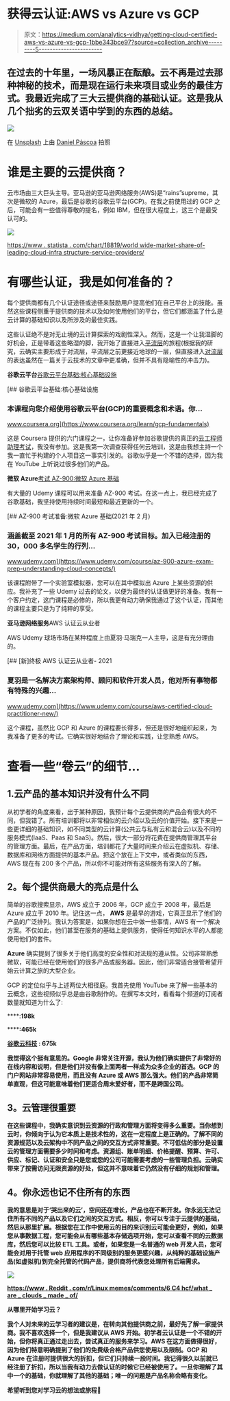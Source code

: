 # 获得云认证:AWS vs Azure vs GCP

> 原文：<https://medium.com/analytics-vidhya/getting-cloud-certified-aws-vs-azure-vs-gcp-1bbe343bce97?source=collection_archive---------5----------------------->

## 在过去的十年里，一场风暴正在酝酿。云不再是过去那种神秘的技术，而是现在运行未来项目或业务的最佳方式。我最近完成了三大云提供商的基础认证。这是我从几个拙劣的云双关语中学到的东西的总结。

![](img/2e7001d1adb65f95cf24b4b427a75c0a.png)

在 [Unsplash](https://unsplash.com/s/photos/cloud?utm_source=unsplash&utm_medium=referral&utm_content=creditCopyText) 上由 [Daniel Páscoa](https://unsplash.com/@dpascoa?utm_source=unsplash&utm_medium=referral&utm_content=creditCopyText) 拍照

# **谁是主要的云提供商？**

云市场由三大巨头主导。亚马逊的亚马逊网络服务(AWS)是“rains”supreme，其次是微软的 Azure，最后是谷歌的谷歌云平台(GCP)。在我之前使用过的 GCP 之后，可能会有一些值得尊敬的提名，例如 IBM，但在很大程度上，这三个是最受认可的。

![](img/2f78a2fdabb8c731f6defa5487b71b4b.png)

[https://www . statista . com/chart/18819/world wide-market-share-of-leading-cloud-infra structure-service-providers/](https://www.statista.com/chart/18819/worldwide-market-share-of-leading-cloud-infrastructure-service-providers/)

# **有哪些认证，我是如何准备的？**

每个提供商都有几个认证途径或途径来鼓励用户提高他们在自己平台上的技能。虽然这些课程侧重于提供商的技术以及如何使用他们的平台，但它们都涵盖了什么是云计算的基础知识以及所涉及的最佳实践。

这些认证绝不是对无止境的云计算探索的戏剧性深入。然而，这是一个让我湿脚的好机会，正是带着这些略湿的脚，我开始了直接进入[平流层](https://en.wikipedia.org/wiki/Stratosphere)的旅程(根据我的研究，云确实主要形成于对流层，平流层之前更接近地球的一层，但直接进入[对流层](https://en.wikipedia.org/wiki/Troposphere)的表达虽然在一篇关于云技术的文章中更准确，但并不具有隐喻性的冲击力)。

**谷歌云平台**[谷歌云平台基础:核心基础设施](https://www.coursera.org/learn/gcp-fundamentals)

[](https://www.coursera.org/learn/gcp-fundamentals) [## 谷歌云平台基础:核心基础设施

### 本课程向您介绍使用谷歌云平台(GCP)的重要概念和术语。你…

www.coursera.org](https://www.coursera.org/learn/gcp-fundamentals) 

这是 Coursera 提供的六门课程之一，让你准备好参加谷歌提供的真正的[云工程师助理考试](https://cloud.google.com/certification/cloud-engineer)，我没有参加。这是我第一次调查获得任何云培训，这是由我想主持一个我一直忙于构建的个人项目这一事实引发的。谷歌似乎是一个不错的选择，因为我在 YouTube 上听说过很多他们的产品。

**微软 Azure**[考试 AZ-900:微软 Azure 基础](https://docs.microsoft.com/en-us/learn/certifications/exams/az-900)

有大量的 Udemy 课程可以用来准备 AZ-900 考试。在这一点上，我已经完成了谷歌基础，我坚持使用持续时间最短和最近更新的一个。

[](https://www.udemy.com/course/az-900-azure-exam-prep-understanding-cloud-concepts/) [## AZ-900 考试准备:微软 Azure 基础(2021 年 2 月)

### 涵盖截至 2021 年 1 月的所有 AZ-900 考试目标。加入已经注册的 30，000 多名学生的行列…

www.udemy.com](https://www.udemy.com/course/az-900-azure-exam-prep-understanding-cloud-concepts/) 

该课程附带了一个实验室模拟器，您可以在其中模拟出 Azure 上某些资源的供应。我补充了一些 Udemy 过去的论文，以便为最终的认证做更好的准备。我有一个客户约定，这门课程是必修的，所以我更有动力确保我通过了这个认证，而其他的课程主要只是为了纯粹的享受。

**亚马逊网络服务**AWS 认证云从业者

AWS Udemy 球场市场在某种程度上由夏羽·马瑞克一人主导，这是有充分理由的。

[](https://www.udemy.com/course/aws-certified-cloud-practitioner-new/) [## [新]终极 AWS 认证云从业者- 2021

### 夏羽是一名解决方案架构师、顾问和软件开发人员，他对所有事物都有特殊的兴趣…

www.udemy.com](https://www.udemy.com/course/aws-certified-cloud-practitioner-new/) 

这个课程，虽然比 GCP 和 Azure 的课程要长得多，但还是很好地组织起来，为我准备了更多的考试。它确实很好地结合了理论和实践，让您熟悉 AWS。

# 查看一些“卷云”的细节…

## 1.**云产品的基本知识并没有什么不同**

从初学者的角度来看，出于某种原因，我预计每个云提供商的产品会有很大的不同，但我错了。所有培训都将以非常相似的云介绍以及云的价值开始。接下来是一些更详细的基础知识，如不同类型的云计算(公共云与私有云和混合云)以及不同的服务模式(IaaS、Paas 和 SaaS)。然后，很大一部分将花费在提供商管理其平台的管理方面。最后，在产品方面，培训都花了大量时间来介绍云在虚拟机、存储、数据库和网络方面提供的基本产品。把这个放在上下文中，或者类似的东西，AWS 现在有 200 多个产品，所以你不可能对所有这些服务有深入的了解。

## **2。每个提供商最大的亮点是什么**

简单的谷歌搜索显示，AWS 成立于 2006 年，GCP 成立于 2008 年，最后是 Azure 成立于 2010 年。记住这一点， **AWS** 是最早的游戏，它真正显示了他们的产品的广泛排列。我认为答案是，如果你想在云中做一些事情，AWS 有一个解决方案。不仅如此，他们甚至在服务的基础上提供服务，使得任何知识水平的人都能使用他们的套件。

**Azure** 确实提到了很多关于他们高度的安全性和对法规的遵从性。公司非常熟悉微软，可能已经在使用他们的很多产品或服务器。因此，他们非常适合接管希望开始云计算之旅的大型企业。

GCP 的定位似乎与上述两位大相径庭。我首先使用 YouTube 来了解一些基本的云概念，这些视频似乎总是由谷歌制作的。在撰写本文时，看看每个频道的订阅者数量就知道为什么了:

[](https://www.youtube.com/user/windowsazure)****:**198k**

**[](https://www.youtube.com/user/AmazonWebServices)****:**465k****

****[**谷歌云科技**](https://www.youtube.com/user/googlecloudplatform) **:** 675k****

****我觉得这个挺有意思的。Google 非常关注开源，我认为他们确实提供了非常好的在线内容和说明，但是他们并没有像上面两者一样成为众多企业的首选。GCP 的门户网站非常容易使用，而且没有 Azure 或 AWS 那么强大。他们的产品非常简单直观，但这可能意味着他们更适合周末爱好者，而不是跨国公司。****

## ******3。云管理很重要******

****在这些课程中，我确实意识到云资源的行政和管理方面将变得多么重要。当你想到云时，你倾向于认为它本质上是技术性的，这在一定程度上是正确的。了解不同的资源规范以及云架构中不同产品之间的交互方式非常重要。不可低估的部分是设置云的管理方面需要多少时间和考虑。资源组、账单明细、价格提醒、预算、许可、供应、标记、认证和安全只是您或您的公司可能需要考虑的一些管理负担。云确实带来了按需访问无限资源的好处，但这并不意味着它仍然没有仔细的规划和管理。****

## ******4。你永远也记不住所有的东西******

****我的意思是对于‘哭出来的云’，空间还在增长，产品也在不断开发。你永远无法记住所有不同的产品以及它们之间的交互方式。相反，你可以专注于云提供的基础，然后从那里扩展。根据您在工作中使用云的目的来识别云可能会更好，例如，如果您从事数据工程，您可能会从有哪些基本存储选项开始，您可以查看不同的云数据库，然后您可以比较 ETL 工具。或者，如果您是一名普通的 web 开发人员，您可能会对用于托管 web 应用程序的不同级别的服务更感兴趣，从纯粹的基础设施产品(如虚拟机)到完全托管的代码产品，提供商将代表您处理所有后端需求。****

****![](img/0920d2a913c469abe4113a0a42da5a2a.png)****

****[https://www . Reddit . com/r/Linux memes/comments/6 C4 hcf/what _ are _ clouds _ made _ of/](https://www.reddit.com/r/linuxmemes/comments/6c4hcf/what_are_clouds_made_of/)****

******从哪里开始学习云？******

****我个人对未来的云学习者的建议是，在转向其他提供商之前，最好先了解一家提供商。我不喜欢选择一个，但是我建议从 AWS 开始。初学者云认证是一个不错的开始，但你将真正通过走出去，尝试真正的服务来学习。AWS 在这方面做得很好，因为他们特意明确提到了他们的免费级合格产品供您使用以及限制。GCP 和 Azure 在注册时提供很大的折扣，但它们只持续一段时间。我记得很久以前就已经注册了折扣，所以当我有动力去做认证的时候它已经被使用了。一旦你理解了其中一个的基础，你就理解了其他的基础；唯一的问题是产品名称会略有变化。****

****希望听到您对学习云的想法或旅程🙂****